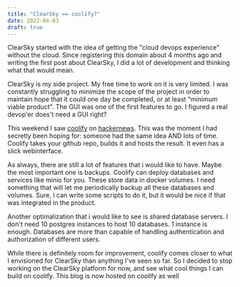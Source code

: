 ```yaml
---
title: "ClearSky == coolify?"
date: 2022-04-03
draft: true
---
```

ClearSky started with the idea of getting the "cloud devops experience" without the cloud. Since registering this domain about 4 months ago and writing the first post about ClearSky, I did a lot of development and thinking what that would mean. 

ClearSky is my side project. My free time to work on it is very limited. I was constantly struggling to minimize the scope of the project in order to maintain hope that it could one day be completed, or at least "minimum viable product". The GUI was one of the first features to go. I figured a real devop'er does't need a GUI right? 

This weekend I saw [coolify](https://coolify.io) on [hackernews](HackerNews). This was the moment I had secretly been hoping for: someone had the same idea AND lots of time. Coolify takes your github repo, builds it and hosts the result. It even has a slick webinterface. 

As always, there are still a lot of features that i would like to have. Maybe the most important one is backups. Coolify can deploy databases and services like minio for you. These store data in docker volumes. I need something that will let me periodically backup all these databases and volumes. Sure, I can write some scripts to do it, but it would be nice if that was integrated in the product.

Another optimalization that i would like to see is shared database servers. I don't need 10 postgres instances to host 10 databases. 1 instance is enough. Databases are more than capable of handling authentication and authorization of different users.

While there is definitely room for improvement, coolify comes closer to what I envisioned for ClearSky than anything I've seen so far. So I decided to stop working on the ClearSky platform for now, and see what cool things I can build on coolify. This blog is now hosted on coolify as well